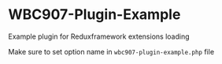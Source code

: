 # WBC907-Plugin-Example
Example plugin for Reduxframework extensions loading


Make sure to set option name in `wbc907-plugin-example.php` file


